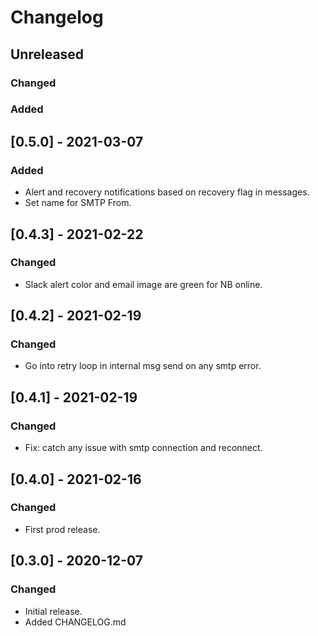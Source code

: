 # Changelog

## Unreleased

### Changed

### Added

## [0.5.0] - 2021-03-07

### Added

 - Alert and recovery notifications based on recovery flag in messages.
 - Set name for SMTP From.

## [0.4.3] - 2021-02-22

### Changed

 - Slack alert color and email image are green for NB online.

## [0.4.2] - 2021-02-19

### Changed

 - Go into retry loop in internal msg send on any smtp error.

## [0.4.1] - 2021-02-19

### Changed

 - Fix: catch any issue with smtp connection and reconnect.

## [0.4.0] - 2021-02-16

### Changed

  - First prod release.

## [0.3.0] - 2020-12-07

### Changed

  - Initial release.
  - Added CHANGELOG.md
